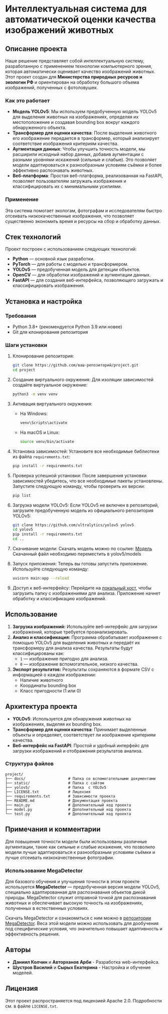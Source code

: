 
# Интеллектуальная система для автоматической оценки качества изображений животных

## Описание проекта
Наше решение представляет собой интеллектуальную систему, разработанную с применением технологии компьютерного зрения, которая автоматически оценивает качество изображений животных. Этот проект создан для **Министерства природных ресурсов и экологии РФ** и ориентирован на обработку большого объема изображений, полученных с фотоловушек.

### Как это работает
- **Модель YOLOv5**: Мы используем предобученную модель YOLOv5 для выделения животных на изображениях, определяя их местоположение и создавая bounding box вокруг каждого обнаруженного объекта.
- **Трансформер для оценки качества**: После выделения животного его изображение передается в трансформер, который анализирует соответствие изображения критериям качества.
- **Аугментация данных**: Чтобы улучшить точность модели, мы расширили исходный набор данных, добавив аугментации с разными уровнями искажений (сильные и слабые). Это позволяет модели адаптироваться к разнообразным условиям съёмки и более эффективно распознавать животных.
- **Веб-платформа**: Простая веб-платформа, реализованная на FastAPI, позволяет пользователям загружать изображения и классифицировать их с минимальными усилиями.

### Применение
Эта система помогает экологам, фотографам и исследователям быстро отсеивать низкокачественные изображения, что позволяет существенно экономить время и ресурсы на сбор и обработку данных.

## Стек технологий
Проект построен с использованием следующих технологий:

- **Python** — основной язык разработки.
- **PyTorch** — для работы с моделью и трансформером.
- **YOLOv5** — предобученная модель для детекции объектов.
- **OpenCV** — для обработки изображений и аугментации данных.
- **FastAPI** — для создания веб-интерфейса, позволяющего загружать и классифицировать изображения.

## Установка и настройка

### Требования
- Python 3.8+ (рекомендуется Python 3.9 или новее)
- Git для клонирования репозитория

### Шаги установки

1. Клонирование репозитория:
   ```bash
   git clone https://github.com/ваш-репозиторий/project.git
   cd project
   ```

2. Создание виртуального окружения:
   Для изоляции зависимостей создайте виртуальное окружение:
   ```bash
   python3 -m venv venv
   ```

3. Активация виртуального окружения:
   - На Windows:
     ```bash
     venv\Scripts\activate
     ```
   - На macOS и Linux:
     ```bash
     source venv/bin/activate
     ```

4. Установка зависимостей:
   Установите все необходимые библиотеки из файла `requirements.txt`:
   ```bash
   pip install -r requirements.txt
   ```

5. Проверка успешной установки:
   После завершения установки зависимостей убедитесь, что все необходимые пакеты установлены. Запустите следующую команду, чтобы проверить их версии:
   ```bash
   pip list
   ```

6. Загрузка модели YOLOv5:
   Если YOLOv5 не включен в репозиторий, загрузите предобученную модель из официального репозитория YOLOv5:
   ```bash
   git clone https://github.com/ultralytics/yolov5 yolov5
   cd yolov5
   pip install -r requirements.txt
   cd ..
   ```
   
7. Скачивание модели:
   Скачать модель можно по ссылке:
   [Модель](https://github.com/playerr0r/hackaton_nov/releases/download/Model/best.pt)
   Скачанный файл необходимо переместить в yolov5/models
   

8. Запуск приложения:
   Теперь вы готовы запустить приложение. Используйте следующую команду:
   ```bash
   uvicorn main:app --reload
   ```

9. Доступ к веб-интерфейсу:
   Перейдите на [локальный хост](http://127.0.0.1:8000), чтобы загрузить папку с изображениями для анализа. Приложение начнет обработку и классификацию изображений.

## Использование

1. **Загрузка изображений:** Используйте веб-интерфейс для загрузки изображений, которые требуется проанализировать.
2. **Анализ и классификация:** Программа обрабатывает изображения с помощью YOLOv5 для выделения животных и передаёт их трансформеру для анализа качества. Результаты будут классифицированы как:
   - `1` — изображение пригодно для анализа.
   - `0` — изображение вспомогательное, низкого качества.
3. **Экспорт результатов:** Результаты сохраняются в формате CSV с информацией о каждом изображении:
   - Наличие животного
   - Координаты bounding box
   - Класс пригодности (1 или 0)

## Архитектура проекта
- **YOLOv5**: Используется для обнаружения животных на изображениях, выделяя их bounding box.
- **Трансформер для оценки качества**: Принимает выделенные объекты и определяет, соответствует ли изображение критериям качества.
- **Веб-интерфейс на FastAPI**: Простой и удобный интерфейс для загрузки изображений и отображения результатов анализа.

### Структура файлов
```plaintext
project/
├── docs/                   # Папка со вспомогательными документами
├── static/                 # Папка с сайтом
├── yolov5/                 # Папка  с YOLOv5
├── LICENSE.txt             # Лицензия
├── requirements.txt        # Зависимости проекта
├── README.md               # Документация проекта
├── main.py                 # Дополнительный код проекта
├── model.py                # Дополнительный код проекта
└── test.py                 # Дополнительный код проекта
```

## Примечания и комментарии
Для повышения точности модели были использованы различные аугментации, такие как сильные и слабые искажения, что позволило модели лучше адаптироваться к разнообразным условиям съёмки и лучше отсеивать низкокачественные фотографии.

### Использование MegaDetector

Для базового обучения и улучшения точности в этом проекте используется **MegaDetector** — предобученная версия модели YOLOv5, специально адаптированная для распознавания объектов дикой природы. MegaDetector служит отправной точкой для распознавания животных и обеспечивает высокую точность на изображениях, полученных в естественных условиях.

Скачать MegaDetector и ознакомиться с ним можно в [репозитории MegaDetector](https://github.com/microsoft/CameraTraps/blob/main/megadetector.md). Веса этой модели можно использовать для дообучения под специфические условия, что значительно повышает адаптивность и эффективность решения.

## Авторы
- **Даниил Колчин** и **Авторханов Арби** - Разработка web-интерфейса.
- **Шустров Василий** и **Сырых Екатерина** - Настройка и обучение моделей.

## Лицензия
Этот проект распространяется под лицензией Apache 2.0. Подробности см. в файле `LICENSE.txt`.

